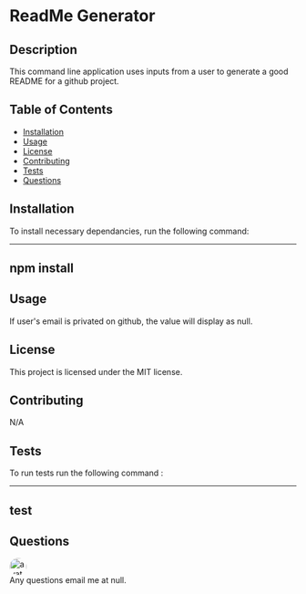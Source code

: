 # ReadMe Generator

## Description

This command line application uses inputs from a user to generate a good README for a github project.

## Table of Contents

* [Installation](#installation)
* [Usage](#usage)
* [License](#license)
* [Contributing](#contributing)
* [Tests](#tests)
* [Questions](#questions)

## Installation

To install necessary dependancies, run the following command: 

---
npm install
---

## Usage

If user's email is privated on github, the value will display as null.

## License

This project is licensed under the MIT license.

## Contributing

N/A

## Tests

To run tests run the following command :

---
test
---

## Questions
<img src='https://avatars3.githubusercontent.com/u/58020216?v=4' alt='avatar' style='border-radius: 16px' width='30px'/><br>Any questions email me at null.